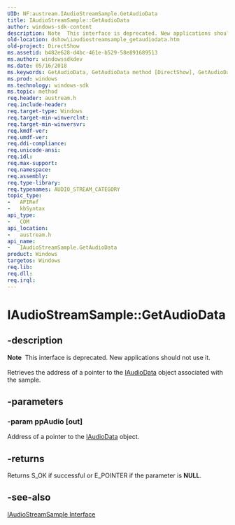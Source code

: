 ```yaml
---
UID: NF:austream.IAudioStreamSample.GetAudioData
title: IAudioStreamSample::GetAudioData
author: windows-sdk-content
description: Note  This interface is deprecated. New applications should not use it. Retrieves the address of a pointer to the IAudioData object associated with the sample.
old-location: dshow\iaudiostreamsample_getaudiodata.htm
old-project: DirectShow
ms.assetid: b482e628-d4bc-461e-b529-58e891689513
ms.author: windowssdkdev
ms.date: 05/16/2018
ms.keywords: GetAudioData, GetAudioData method [DirectShow], GetAudioData method [DirectShow],IAudioStreamSample interface, IAudioStreamSample interface [DirectShow],GetAudioData method, IAudioStreamSample.GetAudioData, IAudioStreamSample::GetAudioData, IAudioStreamSampleGetAudioData, austream/IAudioStreamSample::GetAudioData, dshow.iaudiostreamsample_getaudiodata
ms.prod: windows
ms.technology: windows-sdk
ms.topic: method
req.header: austream.h
req.include-header: 
req.target-type: Windows
req.target-min-winverclnt: 
req.target-min-winversvr: 
req.kmdf-ver: 
req.umdf-ver: 
req.ddi-compliance: 
req.unicode-ansi: 
req.idl: 
req.max-support: 
req.namespace: 
req.assembly: 
req.type-library: 
req.typenames: AUDIO_STREAM_CATEGORY
topic_type:
-	APIRef
-	kbSyntax
api_type:
-	COM
api_location:
-	austream.h
api_name:
-	IAudioStreamSample.GetAudioData
product: Windows
targetos: Windows
req.lib: 
req.dll: 
req.irql: 
---
```


# IAudioStreamSample::GetAudioData


## -description



<div class="alert"><b>Note</b>  This interface is deprecated. New applications should not use it.</div>
<div> </div>
Retrieves the address of a pointer to the <a href="https://msdn.microsoft.com/8b253715-a294-4e95-b730-e6efe7f895af">IAudioData</a> object associated with the sample.




## -parameters




### -param ppAudio [out]

Address of a pointer to the <a href="https://msdn.microsoft.com/8b253715-a294-4e95-b730-e6efe7f895af">IAudioData</a> object.


## -returns



Returns S_OK if successful or E_POINTER if the parameter is <b>NULL</b>.




## -see-also




<a href="https://msdn.microsoft.com/53deec43-30ca-472e-9a82-750049686d2a">IAudioStreamSample Interface</a>
 

 


